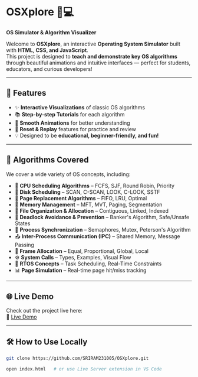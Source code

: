# OSXplore 🧠💻  
**OS Simulator & Algorithm Visualizer**

Welcome to **OSXplore**, an interactive **Operating System Simulator** built with **HTML, CSS, and JavaScript**.  
This project is designed to **teach and demonstrate key OS algorithms** through beautiful animations and intuitive interfaces — perfect for students, educators, and curious developers!

---

## 🚀 Features

- ✨ **Interactive Visualizations** of classic OS algorithms  
- 📚 **Step-by-step Tutorials** for each algorithm  
- 🎨 **Smooth Animations** for better understanding  
- 🔄 **Reset & Replay** features for practice and review  
- 💡 Designed to be **educational, beginner-friendly, and fun!**

---

## 📖 Algorithms Covered

We cover a wide variety of OS concepts, including:

- 🔄 **CPU Scheduling Algorithms** – FCFS, SJF, Round Robin, Priority
- 💾 **Disk Scheduling** – SCAN, C-SCAN, LOOK, C-LOOK, SSTF
- 🧩 **Page Replacement Algorithms** – FIFO, LRU, Optimal
- 🧠 **Memory Management** – MFT, MVT, Paging, Segmentation
- 📂 **File Organization & Allocation** – Contiguous, Linked, Indexed
- 🔐 **Deadlock Avoidance & Prevention** – Banker's Algorithm, Safe/Unsafe States
- 🤝 **Process Synchronization** – Semaphores, Mutex, Peterson's Algorithm
- 📤 **Inter-Process Communication (IPC)** – Shared Memory, Message Passing
- 🧱 **Frame Allocation** – Equal, Proportional, Global, Local
- ⚙️ **System Calls** – Types, Examples, Visual Flow
- 🚀 **RTOS Concepts** – Task Scheduling, Real-Time Constraints
- 📊 **Page Simulation** – Real-time page hit/miss tracking

---

## 🌐 Live Demo

Check out the project live here:  
🔗 [Live Demo](https://sriram231005.github.io/OSXplore/) 

---

## 🛠️ How to Use Locally

```bash
git clone https://github.com/SRIRAM231005/OSXplore.git

open index.html   # or use Live Server extension in VS Code

